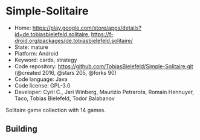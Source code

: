 # Simple-Solitaire

- Home: https://play.google.com/store/apps/details?id=de.tobiasbielefeld.solitaire, https://f-droid.org/packages/de.tobiasbielefeld.solitaire/
- State: mature
- Platform: Android
- Keyword: cards, strategy
- Code repository: https://github.com/TobiasBielefeld/Simple-Solitaire.git (@created 2016, @stars 205, @forks 90)
- Code language: Java
- Code license: GPL-3.0
- Developer: Cyril C., Jari Winberg, Maurizio Petrarota, Romain Hennuyer, Taco, Tobias Bielefeld, Todor Balabanov

Solitaire game collection with 14 games.

## Building
